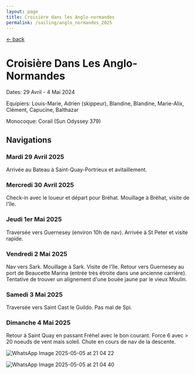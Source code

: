 ```yaml
---
layout: page
title: Croisière dans les Anglo-normandes
permalink: /sailing/anglo_normandes_2025
---
```


[<- back](.)

# Croisière Dans Les Anglo-Normandes

Dates: 29 Avril - 4 Mai 2024

Equipiers: Louis-Marie, Adrien (skippeur), Blandine, Blandine, Marie-Alix, Clément, Capucine, Balthazar

Monocoque: Corail (Sun Odyssey 379)

## Navigations

### Mardi 29 Avril 2025

Arrivée au Bateau à Saint-Quay-Portrieux et avitaillement.

### Mercredi 30 Avril 2025

Check-in avec le loueur et départ pour Bréhat. Mouillage à Bréhat, visite de l'île.

### Jeudi 1er Mai 2025

Traversée vers Guernesey (environ 10h de nav). Arrivée à St Peter et visite rapide.

### Vendredi 2 Mai 2025

Nav vers Sark. Mouillage à Sark. Visite de l'île. Retour vers Guernesey au port de Beaucette Marina (entrée très étroite dans une ancienne carrière). 
Tentative de trouver un alignement d'une bouée jaune par le vieux Moulin.

### Samedi 3 Mai 2025

Traversée vers Saint Cast le Guildo. Pas mal de Spi.

### Dimanche 4 Mai 2025

Retour à Saint Quay en passant Fréhel avec le bon courant. Force 6 avec > 20 noeuds de vent mais soleil. Chute en cours de nav de la descente.


![WhatsApp Image 2025-05-05 at 21 04 22](https://github.com/user-attachments/assets/683f3c07-d6f8-4470-8908-c76c7f93b992)

![WhatsApp Image 2025-05-05 at 21 04 40](https://github.com/user-attachments/assets/e3baccc8-a1a3-42e0-a395-acbde64c35c7)



